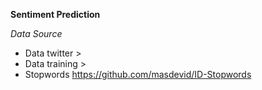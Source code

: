 **Sentiment Prediction**

*Data Source*
* Data twitter > 
* Data training >
* Stopwords https://github.com/masdevid/ID-Stopwords

